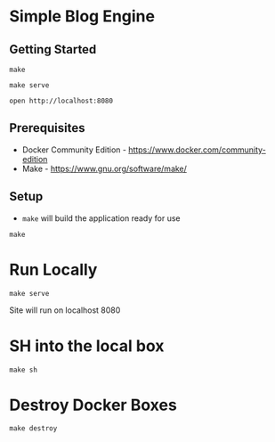 # Simple Blog Engine

## Getting Started

```
make
```

```
make serve
```

```
open http://localhost:8080
```

## Prerequisites

* Docker Community Edition - https://www.docker.com/community-edition
* Make - https://www.gnu.org/software/make/

## Setup

* `make` will build the application ready for use

```
make
```

# Run Locally

```
make serve
```

Site will run on localhost 8080

# SH into the local box

```
make sh
```

# Destroy Docker Boxes

```
make destroy
```


